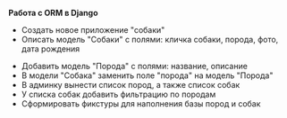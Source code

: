 **Работа с ORM в Django**

+ Создать новое приложение "собаки"
+ Описать модель "Собаки" с полями: кличка собаки, порода, фото, дата рождения
- Добавить модель "Порода" с полями: название, описание
- В модели "Собака" заменить поле "порода" на модель "Порода"
- В админку вынести список пород, а также список собак
- У списка собак добавить фильтрацию по породам
- Сформировать фикстуры для наполнения базы пород и собак 
